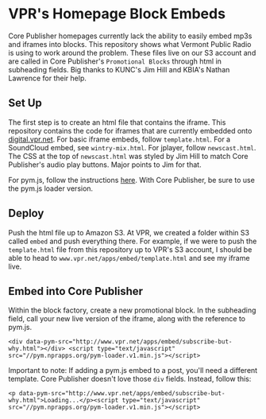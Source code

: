# VPR's Homepage Block Embeds

Core Publisher homepages currently lack the ability to easily embed mp3s and iframes into blocks. This repository shows what Vermont Public Radio is using to work around the problem. These files live on our S3 account and are called in Core Publisher's `Promotional Blocks` through html in subheading fields. Big thanks to KUNC's Jim Hill and KBIA's Nathan Lawrence for their help.


## Set Up

The first step is to create an html file that contains the iframe. This repository contains the code for iframes that are currently embedded onto [digital.vpr.net](http://digital.vpr.net). For basic iframe embeds, follow `template.html`. For a SoundCloud embed, see `wintry-mix.html`. For jplayer, follow `newscast.html`. The CSS at the top of `newscast.html` was styled by Jim Hill to match Core Publisher's audio play buttons. Major points to Jim for that.

For pym.js, follow the instructions [here](http://blog.apps.npr.org/pym.js/). With Core Publisher, be sure to use the pym.js loader version.


## Deploy

Push the html file up to Amazon S3. At VPR, we created a folder within S3 called `embed` and push everything there. For example, if we were to push the `template.html` file from this repository up to VPR's S3 account, I should be able to head to `www.vpr.net/apps/embed/template.html` and see my iframe live.


## Embed into Core Publisher

Within the block factory, create a new promotional block. In the subheading field, call your new live version of the iframe, along with the reference to pym.js.

`<div data-pym-src="http://www.vpr.net/apps/embed/subscribe-but-why.html"></div> <script type="text/javascript" src="//pym.nprapps.org/pym-loader.v1.min.js"></script>`

Important to note: If adding a pym.js embed to a post, you'll need a different template. Core Publisher doesn't love those `div` fields. Instead, follow this:

`<p data-pym-src="http://www.vpr.net/apps/embed/subscribe-but-why.html">Loading...</p><script type="text/javascript" src="//pym.nprapps.org/pym-loader.v1.min.js"></script>`
